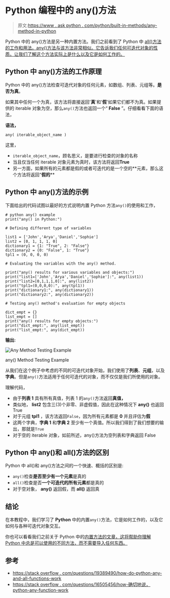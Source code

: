 # Python 编程中的 any()方法

> 原文:[https://www . ask python . com/python/built-in-methods/any-method-in-python](https://www.askpython.com/python/built-in-methods/any-method-in-python)

Python 中的 any()方法是另一种内置方法。我们之前看到了 Python 中 [all()方法的工作和用法。any()方法与该方法非常相似。它告诉我们任何可迭代对象的性质。让我们了解这个方法实际上是什么以及它是如何工作的。](https://www.askpython.com/python/built-in-methods/all-method-in-python)

## Python 中 any()方法的工作原理

Python 中的 any()方法检查可迭代对象的任何元素，如数组、列表、元组等。**是否为真**。

如果其中任何一个为真，该方法将直接返回'**真**'和'**假**'如果它们都不为真。如果提供的 iterable 对象为空，那么`any()`方法也返回一个“ **False** ”。仔细看看下面的语法，

**语法，**

```
any( iterable_object_name )

```

这里，

*   `iterable_object_name`，顾名思义，是要进行检查的对象的名称
*   当且仅当任何 iterable 对象元素为真时，该方法将返回**True**
*   另一方面，如果所有的元素都是假的或者可迭代的是一个空的**元素，那么这个方法将返回“**假的****

## Python 中 any()方法的示例

下面给出的代码试图以最好的方式说明内置 Python 方法`any()`的使用和工作，

```
# python any() example
print("any() in Python:")

# Defining different type of variables

list1 = ['John','Arya','Daniel','Sophie']
list2 = [0, 1, 1, 1, 0]
dictionary1 = {1: "True", 2: "False"}
dictionary2 = {0: "False", 1: "True"}
tpl1 = (0, 0, 0, 0)

# Evaluating the variables with the any() method.

print("any() results for various variables and objects:")
print("list1=['John','Arya','Daniel','Sophie']:", any(list1))
print("list2=[0,1,1,1,0]:", any(list2))
print("tpl1=(0,0,0,0):", any(tpl1))
print("dictionary1:", any(dictionary1))
print("dictionary2:", any(dictionary2))

# Testing any() method's evaluation for empty objects

dict_empt = {}
list_empt = []
print("any() results for empty objects:")
print("dict_empt:", any(list_empt))
print("list_empt:", any(dict_empt))

```

**输出:**

![Any Method Testing Example](../Images/80d020f0ec7e1da0bb16f111ca049b07.png)

any() Method Testing Example

从我们在这个例子中考虑的不同的可迭代对象开始，我们使用了**列表**、**元组**，以及**字典**。但是`any()`方法适用于任何可迭代的对象，而不仅仅是我们所使用的对象。

理解代码，

*   由于**列表 1** 具有所有真值，列表 1 的`any()`方法返回**真值，**
*   类似地， **list2** 包含三(3)个非零、非虚假值，因此在这种情况下 **any()** 也返回 True
*   对于元组 **tpl1** ，该方法返回`False`，因为所有元素都是 **0** 并且评估为**假**
*   这两个字典，**字典 1** 和**字典 2** 至少有一个真值。所以我们得到了我们想要的输出，那就是`True`
*   对于空的 iterable 对象，如前所述，any()方法为空列表和字典返回 False

## Python 中 any()和 all()方法的区别

Python 中 all()和 any()方法之间的一个快速、概括的区别是:

*   `any()`检查**是否至少有一个元素**是真的
*   `all()`检查是否**一个可迭代的所有元素**都是真的
*   对于空对象， **any()** 返回假，而 **all()** 返回真

## 结论

在本教程中，我们学习了 **Python** 中的内置`any()`方法，它是如何工作的，以及它如何与各种可迭代对象交互。

你也可以看看我们之前关于 Python 中的[内置方法的文章，这将帮助你理解 Python 中总是可以使用的不同方法，而不需要导入任何东西。](https://www.askpython.com/python/built-in-methods)

## 参考

*   [https://stack overflow . com/questions/19389490/how-do-python-any-and-all-functions-work](https://stackoverflow.com/questions/19389490/how-do-pythons-any-and-all-functions-work)
*   [https://stack overflow . com/questions/16505456/how-确切地说，python-any-function-work](https://stackoverflow.com/questions/16505456/how-does-this-input-work-with-the-python-any-function)